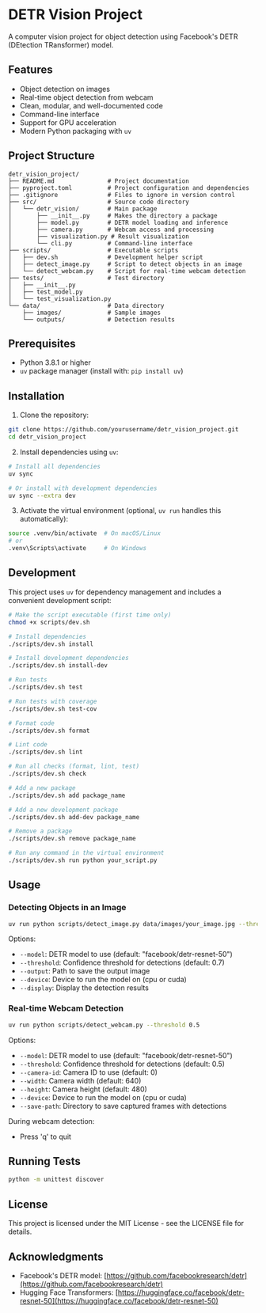 # DETR Vision Project

A computer vision project for object detection using Facebook's DETR (DEtection TRansformer) model.

## Features

- Object detection on images
- Real-time object detection from webcam
- Clean, modular, and well-documented code
- Command-line interface
- Support for GPU acceleration
- Modern Python packaging with `uv`

## Project Structure

```
detr_vision_project/
├── README.md               # Project documentation
├── pyproject.toml          # Project configuration and dependencies
├── .gitignore              # Files to ignore in version control
├── src/                    # Source code directory
│   └── detr_vision/        # Main package
│       ├── __init__.py     # Makes the directory a package
│       ├── model.py        # DETR model loading and inference
│       ├── camera.py       # Webcam access and processing
│       ├── visualization.py # Result visualization
│       └── cli.py          # Command-line interface
├── scripts/                # Executable scripts
│   ├── dev.sh              # Development helper script
│   ├── detect_image.py     # Script to detect objects in an image
│   └── detect_webcam.py    # Script for real-time webcam detection
├── tests/                  # Test directory
│   ├── __init__.py
│   ├── test_model.py
│   └── test_visualization.py
└── data/                   # Data directory
    ├── images/             # Sample images
    └── outputs/            # Detection results
```

## Prerequisites

- Python 3.8.1 or higher
- `uv` package manager (install with: `pip install uv`)

## Installation

1. Clone the repository:
```bash
git clone https://github.com/yourusername/detr_vision_project.git
cd detr_vision_project
```

2. Install dependencies using `uv`:
```bash
# Install all dependencies
uv sync

# Or install with development dependencies
uv sync --extra dev
```

3. Activate the virtual environment (optional, `uv run` handles this automatically):
```bash
source .venv/bin/activate  # On macOS/Linux
# or
.venv\Scripts\activate     # On Windows
```

## Development

This project uses `uv` for dependency management and includes a convenient development script:

```bash
# Make the script executable (first time only)
chmod +x scripts/dev.sh

# Install dependencies
./scripts/dev.sh install

# Install development dependencies
./scripts/dev.sh install-dev

# Run tests
./scripts/dev.sh test

# Run tests with coverage
./scripts/dev.sh test-cov

# Format code
./scripts/dev.sh format

# Lint code
./scripts/dev.sh lint

# Run all checks (format, lint, test)
./scripts/dev.sh check

# Add a new package
./scripts/dev.sh add package_name

# Add a new development package
./scripts/dev.sh add-dev package_name

# Remove a package
./scripts/dev.sh remove package_name

# Run any command in the virtual environment
./scripts/dev.sh run python your_script.py
```

## Usage

### Detecting Objects in an Image

```bash
uv run python scripts/detect_image.py data/images/your_image.jpg --threshold 0.7 --display
```

Options:
- `--model`: DETR model to use (default: "facebook/detr-resnet-50")
- `--threshold`: Confidence threshold for detections (default: 0.7)
- `--output`: Path to save the output image
- `--device`: Device to run the model on (cpu or cuda)
- `--display`: Display the detection results

### Real-time Webcam Detection

```bash
uv run python scripts/detect_webcam.py --threshold 0.5
```

Options:
- `--model`: DETR model to use (default: "facebook/detr-resnet-50")
- `--threshold`: Confidence threshold for detections (default: 0.5)
- `--camera-id`: Camera ID to use (default: 0)
- `--width`: Camera width (default: 640)
- `--height`: Camera height (default: 480)
- `--device`: Device to run the model on (cpu or cuda)
- `--save-path`: Directory to save captured frames with detections

During webcam detection:
- Press 'q' to quit

## Running Tests

```bash
python -m unittest discover
```

## License

This project is licensed under the MIT License - see the LICENSE file for details.

## Acknowledgments

- Facebook's DETR model: [https://github.com/facebookresearch/detr](https://github.com/facebookresearch/detr)
- Hugging Face Transformers: [https://huggingface.co/facebook/detr-resnet-50](https://huggingface.co/facebook/detr-resnet-50)